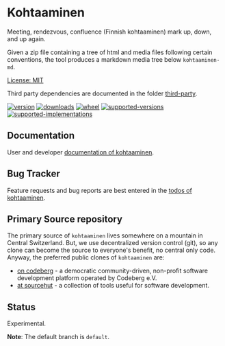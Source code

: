 # Kohtaaminen

Meeting, rendezvous, confluence (Finnish kohtaaminen) mark up, down, and up again.

Given a zip file containing a tree of html and media files following certain conventions, 
the tool produces a markdown media tree below `kohtaaminen-md`.

[License: MIT](https://git.sr.ht/~sthagen/kohtaaminen/tree/default/item/LICENSE)

Third party dependencies are documented in the folder [third-party](third-party/README.md).

[![version](https://img.shields.io/pypi/v/kohtaaminen.svg?style=flat)](https://pypi.python.org/pypi/kohtaaminen/)
[![downloads](https://pepy.tech/badge/kohtaaminen/month)](https://pepy.tech/project/kohtaaminen)
[![wheel](https://img.shields.io/pypi/wheel/kohtaaminen.svg?style=flat)](https://pypi.python.org/pypi/kohtaaminen/)
[![supported-versions](https://img.shields.io/pypi/pyversions/kohtaaminen.svg?style=flat)](https://pypi.python.org/pypi/kohtaaminen/)
[![supported-implementations](https://img.shields.io/pypi/implementation/kohtaaminen.svg?style=flat)](https://pypi.python.org/pypi/kohtaaminen/)

## Documentation

User and developer [documentation of kohtaaminen](https://codes.dilettant.life/docs/kohtaaminen).

## Bug Tracker

Feature requests and bug reports are best entered in the [todos of kohtaaminen](https://todo.sr.ht/~sthagen/kohtaaminen).

## Primary Source repository

The primary source of `kohtaaminen` lives somewhere on a mountain in Central Switzerland.
But, we use decentralized version control (git), so any clone can become the source to everyone's benefit, no central only code.
Anyway, the preferred public clones of `kohtaaminen` are:

* [on codeberg](https://codeberg.org/sthagen/kohtaaminen) - a democratic community-driven, non-profit software development platform operated by Codeberg e.V.
* [at sourcehut](https://git.sr.ht/~sthagen/kohtaaminen) - a collection of tools useful for software development.

## Status

Experimental.

**Note**: The default branch is `default`.
